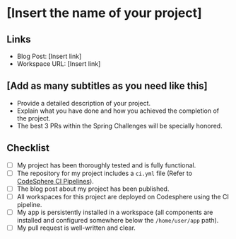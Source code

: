 # [Insert the name of your project]

## Links

- Blog Post: [Insert link]
- Workspace URL: [Insert link]

## [Add as many subtitles as you need like this]

- Provide a detailed description of your project.
- Explain what you have done and how you achieved the completion of the project.
- The best 3 PRs within the Spring Challenges will be specially honored.

## Checklist

- [ ] My project has been thoroughly tested and is fully functional.
- [ ] The repository for my project includes a `ci.yml` file (Refer to [CodeSphere CI Pipelines](https://docs.codesphere.com/getting-started/ci-pipelines)).
- [ ] The blog post about my project has been published.
- [ ] All workspaces for this project are deployed on Codesphere using the CI pipeline.
- [ ] My app is persistently installed in a workspace (all components are installed and configured somewhere below the `/home/user/app` path).
- [ ] My pull request is well-written and clear.
